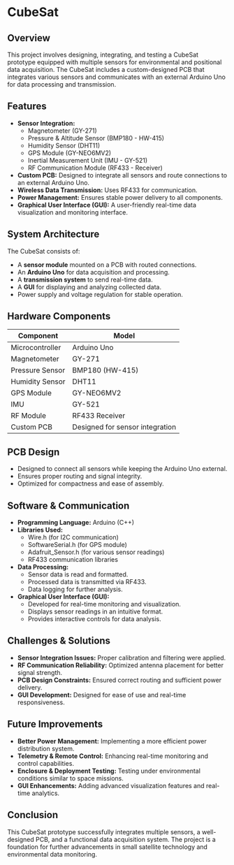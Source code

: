 # CubeSat

## Overview
This project involves designing, integrating, and testing a CubeSat prototype equipped with multiple sensors for environmental and positional data acquisition. The CubeSat includes a custom-designed PCB that integrates various sensors and communicates with an external Arduino Uno for data processing and transmission.

## Features
- **Sensor Integration:** 
  - Magnetometer (GY-271)
  - Pressure & Altitude Sensor (BMP180 - HW-415)
  - Humidity Sensor (DHT11)
  - GPS Module (GY-NEO6MV2)
  - Inertial Measurement Unit (IMU - GY-521)
  - RF Communication Module (RF433 - Receiver)
- **Custom PCB:** Designed to integrate all sensors and route connections to an external Arduino Uno.
- **Wireless Data Transmission:** Uses RF433 for communication.
- **Power Management:** Ensures stable power delivery to all components.
- **Graphical User Interface (GUI):** A user-friendly real-time data visualization and monitoring interface.

## System Architecture
The CubeSat consists of:
- A **sensor module** mounted on a PCB with routed connections.
- An **Arduino Uno** for data acquisition and processing.
- A **transmission system** to send real-time data.
- A **GUI** for displaying and analyzing collected data.
- Power supply and voltage regulation for stable operation.

## Hardware Components
| Component | Model |
|-----------|-------|
| Microcontroller | Arduino Uno |
| Magnetometer | GY-271 |
| Pressure Sensor | BMP180 (HW-415) |
| Humidity Sensor | DHT11 |
| GPS Module | GY-NEO6MV2 |
| IMU | GY-521 |
| RF Module | RF433 Receiver |
| Custom PCB | Designed for sensor integration |

## PCB Design
- Designed to connect all sensors while keeping the Arduino Uno external.
- Ensures proper routing and signal integrity.
- Optimized for compactness and ease of assembly.

## Software & Communication
- **Programming Language:** Arduino (C++)
- **Libraries Used:**
  - Wire.h (for I2C communication)
  - SoftwareSerial.h (for GPS module)
  - Adafruit_Sensor.h (for various sensor readings)
  - RF433 communication libraries
- **Data Processing:**
  - Sensor data is read and formatted.
  - Processed data is transmitted via RF433.
  - Data logging for further analysis.
- **Graphical User Interface (GUI):**
  - Developed for real-time monitoring and visualization.
  - Displays sensor readings in an intuitive format.
  - Provides interactive controls for data analysis.

## Challenges & Solutions
- **Sensor Integration Issues:** Proper calibration and filtering were applied.
- **RF Communication Reliability:** Optimized antenna placement for better signal strength.
- **PCB Design Constraints:** Ensured correct routing and sufficient power delivery.
- **GUI Development:** Designed for ease of use and real-time responsiveness.

## Future Improvements
- **Better Power Management:** Implementing a more efficient power distribution system.
- **Telemetry & Remote Control:** Enhancing real-time monitoring and control capabilities.
- **Enclosure & Deployment Testing:** Testing under environmental conditions similar to space missions.
- **GUI Enhancements:** Adding advanced visualization features and real-time analytics.

## Conclusion
This CubeSat prototype successfully integrates multiple sensors, a well-designed PCB, and a functional data acquisition system. The project is a foundation for further advancements in small satellite technology and environmental data monitoring.



